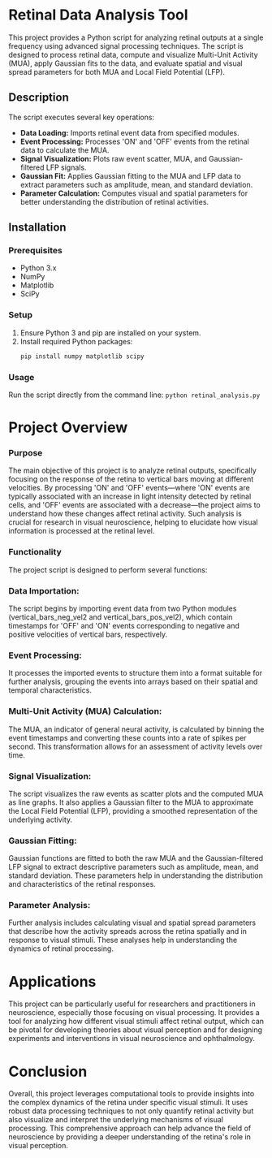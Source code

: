 # Retinal Data Analysis Tool

This project provides a Python script for analyzing retinal outputs at a single frequency using advanced signal processing techniques. The script is designed to process retinal data, compute and visualize Multi-Unit Activity (MUA), apply Gaussian fits to the data, and evaluate spatial and visual spread parameters for both MUA and Local Field Potential (LFP).

## Description

The script executes several key operations:
- **Data Loading:** Imports retinal event data from specified modules.
- **Event Processing:** Processes 'ON' and 'OFF' events from the retinal data to calculate the MUA.
- **Signal Visualization:** Plots raw event scatter, MUA, and Gaussian-filtered LFP signals.
- **Gaussian Fit:** Applies Gaussian fitting to the MUA and LFP data to extract parameters such as amplitude, mean, and standard deviation.
- **Parameter Calculation:** Computes visual and spatial parameters for better understanding the distribution of retinal activities.

## Installation

### Prerequisites
- Python 3.x
- NumPy
- Matplotlib
- SciPy

### Setup
1. Ensure Python 3 and pip are installed on your system.
2. Install required Python packages:
   ```bash
   pip install numpy matplotlib scipy
### Usage
Run the script directly from the command line: ```python retinal_analysis.py```

# Project Overview
### Purpose
The main objective of this project is to analyze retinal outputs, specifically focusing on the response of the retina to vertical bars moving at different velocities. By processing 'ON' and 'OFF' events—where 'ON' events are typically associated with an increase in light intensity detected by retinal cells, and 'OFF' events are associated with a decrease—the project aims to understand how these changes affect retinal activity. Such analysis is crucial for research in visual neuroscience, helping to elucidate how visual information is processed at the retinal level.

### Functionality
The project script is designed to perform several functions:

### Data Importation:
The script begins by importing event data from two Python modules (vertical_bars_neg_vel2 and vertical_bars_pos_vel2), which contain timestamps for 'OFF' and 'ON' events corresponding to negative and positive velocities of vertical bars, respectively.
### Event Processing:
It processes the imported events to structure them into a format suitable for further analysis, grouping the events into arrays based on their spatial and temporal characteristics.
### Multi-Unit Activity (MUA) Calculation:
The MUA, an indicator of general neural activity, is calculated by binning the event timestamps and converting these counts into a rate of spikes per second. This transformation allows for an assessment of activity levels over time.
### Signal Visualization:
The script visualizes the raw events as scatter plots and the computed MUA as line graphs. It also applies a Gaussian filter to the MUA to approximate the Local Field Potential (LFP), providing a smoothed representation of the underlying activity.
### Gaussian Fitting:
Gaussian functions are fitted to both the raw MUA and the Gaussian-filtered LFP signal to extract descriptive parameters such as amplitude, mean, and standard deviation. These parameters help in understanding the distribution and characteristics of the retinal responses.
### Parameter Analysis:
Further analysis includes calculating visual and spatial spread parameters that describe how the activity spreads across the retina spatially and in response to visual stimuli. These analyses help in understanding the dynamics of retinal processing.
# Applications
This project can be particularly useful for researchers and practitioners in neuroscience, especially those focusing on visual processing. It provides a tool for analyzing how different visual stimuli affect retinal output, which can be pivotal for developing theories about visual perception and for designing experiments and interventions in visual neuroscience and ophthalmology.

# Conclusion
Overall, this project leverages computational tools to provide insights into the complex dynamics of the retina under specific visual stimuli. It uses robust data processing techniques to not only quantify retinal activity but also visualize and interpret the underlying mechanisms of visual processing. This comprehensive approach can help advance the field of neuroscience by providing a deeper understanding of the retina's role in visual perception.
